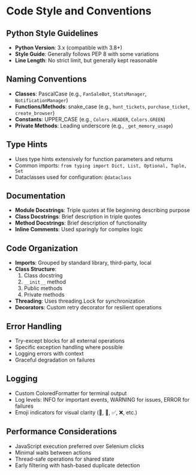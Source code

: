 # Code Style and Conventions

## Python Style Guidelines
- **Python Version**: 3.x (compatible with 3.8+)
- **Style Guide**: Generally follows PEP 8 with some variations
- **Line Length**: No strict limit, but generally kept reasonable

## Naming Conventions
- **Classes**: PascalCase (e.g., `FanSaleBot`, `StatsManager`, `NotificationManager`)
- **Functions/Methods**: snake_case (e.g., `hunt_tickets`, `purchase_ticket`, `create_browser`)
- **Constants**: UPPER_CASE (e.g., `Colors.HEADER`, `Colors.GREEN`)
- **Private Methods**: Leading underscore (e.g., `_get_memory_usage`)

## Type Hints
- Uses type hints extensively for function parameters and returns
- Common imports: `from typing import Dict, List, Optional, Tuple, Set`
- Dataclasses used for configuration: `@dataclass`

## Documentation
- **Module Docstrings**: Triple quotes at file beginning describing purpose
- **Class Docstrings**: Brief description in triple quotes
- **Method Docstrings**: Brief description of functionality
- **Inline Comments**: Used sparingly for complex logic

## Code Organization
- **Imports**: Grouped by standard library, third-party, local
- **Class Structure**: 
  1. Class docstring
  2. `__init__` method
  3. Public methods
  4. Private methods
- **Threading**: Uses threading.Lock for synchronization
- **Decorators**: Custom retry decorator for resilient operations

## Error Handling
- Try-except blocks for all external operations
- Specific exception handling where possible
- Logging errors with context
- Graceful degradation on failures

## Logging
- Custom ColoredFormatter for terminal output
- Log levels: INFO for important events, WARNING for issues, ERROR for failures
- Emoji indicators for visual clarity (🎫, 🚀, ✅, ❌, etc.)

## Performance Considerations
- JavaScript execution preferred over Selenium clicks
- Minimal waits between actions
- Thread-safe operations for shared state
- Early filtering with hash-based duplicate detection